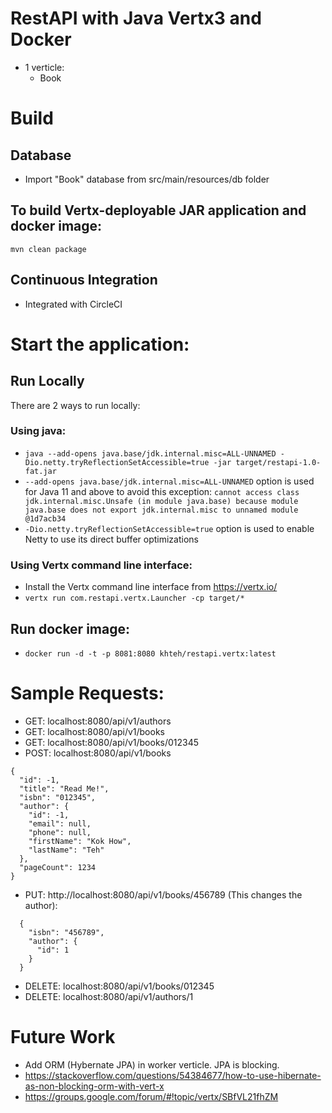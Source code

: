# RestAPI with Java Vertx3 and Docker
* 1 verticle:
  - Book

# Build

## Database
* Import "Book" database from src/main/resources/db folder

## To build Vertx-deployable JAR application and docker image:
```mvn clean package```

## Continuous Integration
* Integrated with CircleCI

# Start the application:
## Run Locally
There are 2 ways to run locally:
### Using java:
* `java --add-opens java.base/jdk.internal.misc=ALL-UNNAMED -Dio.netty.tryReflectionSetAccessible=true -jar target/restapi-1.0-fat.jar`
* `--add-opens java.base/jdk.internal.misc=ALL-UNNAMED` option is used for Java 11 and above to avoid this exception: `cannot access class jdk.internal.misc.Unsafe (in module java.base) because module java.base does not export jdk.internal.misc to unnamed module @1d7acb34`
* `-Dio.netty.tryReflectionSetAccessible=true` option is used to enable Netty to use its direct buffer optimizations
### Using Vertx command line interface:
* Install the Vertx command line interface from https://vertx.io/
* `vertx run com.restapi.vertx.Launcher -cp target/*`

## Run docker image:
* `docker run -d -t -p 8081:8080 khteh/restapi.vertx:latest`

# Sample Requests:
* GET: localhost:8080/api/v1/authors
* GET: localhost:8080/api/v1/books
* GET: localhost:8080/api/v1/books/012345
* POST: localhost:8080/api/v1/books
```
{
  "id": -1,
  "title": "Read Me!",
  "isbn": "012345",
  "author": {
    "id": -1,
    "email": null,
    "phone": null,
    "firstName": "Kok How",
    "lastName": "Teh"
  },
  "pageCount": 1234
}
```
* PUT: http://localhost:8080/api/v1/books/456789 (This changes the author):
```
  {
    "isbn": "456789",
    "author": {
      "id": 1
    }
  }
```
* DELETE: localhost:8080/api/v1/books/012345
* DELETE: localhost:8080/api/v1/authors/1

# Future Work
* Add ORM (Hybernate JPA) in worker verticle. JPA is blocking.
* https://stackoverflow.com/questions/54384677/how-to-use-hibernate-as-non-blocking-orm-with-vert-x
* https://groups.google.com/forum/#!topic/vertx/SBfVL21fhZM

